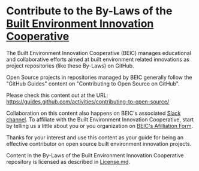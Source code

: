 # Contribute to the By-Laws of the [Built Environment Innovation Cooperative](https://beicoop.wordpress.com/)

The Built Environment Innovation Cooperative (BEIC) manages educational and collaborative efforts aimed at built environment related innovations as project repositories (like these By-Laws) on GitHub. 

Open Source projects in repositories managed by BEIC generally follow the "GitHub Guides" content on "Contributing to Open Source on GitHub".

Please check this content out at the URL:
https://guides.github.com/activities/contributing-to-open-source/

Collaboration on this content also happens on BEIC's associated [Slack channel](https://beico-op.slack.com/messages/bylaws/details/).  To affiliate with the Built Environment Innovation Cooperative, start by telling us a little about you or you organization on [BEIC's Afilliation Form](https://docs.google.com/forms/d/e/1FAIpQLSdjlDQRn-31gqJOIaE5mJFiDzCgRSvjKrhIYE_iU36ZzLzeJg/viewform).

Thanks for your interest and use this content as your guide for being an effective contributor on open source built environment innovation projects.

Content in the By-Laws of the Built Environment Innovation Cooperative repository is licensed as described in [License.md](https://github.com/BEICBIM/BEICPBLChallenge/blob/master/License.md).

